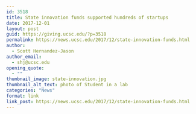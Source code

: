 ```yaml
---
id: 3518
title: State innovation funds supported hundreds of startups
date: 2017-12-01
layout: post
guid: https://giving.ucsc.edu/?p=3518
permalink: https://news.ucsc.edu/2017/12/state-innovation-funds.html
author:
  - Scott Hernandez-Jason
author_email:
  - shj@ucsc.edu
opening_quote:
  - ""
thumbnail_image: state-innovation.jpg
thumbnail_alt_text: photo of Student in a lab
categories: "News"
format: link
link_post: https://news.ucsc.edu/2017/12/state-innovation-funds.html
---
```


